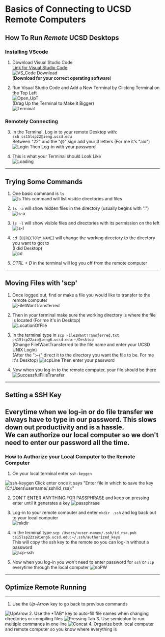 # Basics of Connecting to UCSD Remote Computers

## How To Run *Remote* UCSD Desktops
### Installing VScode
1) Download Visual Studio Code  
   [Link for Visual Studio Code](https://code.visualstudio.com/)  
   <img src='Tutorial/VS_Code.PNG' title='VS_Code Download' width='' alt='VS_Code Download' />  
   (**Download for your correct operating software**)  

2) Run Visual Studio Code and Add a New Terminal by Clicking Terminal on the Top Left    
   <img src='Tutorial/Opening_UpT.jpg' title='Open_T' width='' alt='Open_UpT' />  
   (Drag Up the Terminal to Make it Bigger)  
   <img src='Tutorial/Terminal.PNG' title='Terminal' width='' alt='Terminal' />  
   
### Remotely Connecting  

3) In the Terminal, Log in to your remote Desktop with:  
   `ssh cs15lsp22@ieng.ucsd.edu`  
   Between "22" and the "@" sign add your 3 letters (For me it's "aio")  
   <img src='Tutorial/Login.PNG' title='Login' width='' alt='Login' /> 
   Then Log-in with your password
   
4) This is what your Terminal should Look Like  
   <img src='Tutorial/Loading.PNG' title='Loading' width='' alt='Loading' />
    
---
## Trying Some Commands
1) One basic command is `ls`  
   <img src='Tutorial/ls.png' title='ls' width='' alt='ls' />
   This command will list visible directories and files
   
2) `ls -a` will show hidden files in the directory (usually begins with ".")  
   <img src='Tutorial/ls-a.PNG' title='ls-a' width='' alt='ls-a' />
   
3) `ls -l` will show visible files and directories with its permission on the left  
   <img src='Tutorial/ls-l.PNG' title='ls-l' width='' alt='ls-l' />
   
4) `cd [DIRECTORY_NAME]` will change the working directory to the directory you want to got to  
   (I did Desktop)  
   <img src='Tutorial/cd.PNG' title='cd' width='' alt='cd' />
   
5) *CTRL + D* in the terminal will log you off from the remote computer  
   
---
## Moving Files with 'scp'  

1) Once logged out, find or make a file you would like to transfer to the remote computer  
   <img src='Tutorial/FileIWantTransferred.PNG' title='FileIWantTransferred' width='' alt='FileIWantTransferred' />
   
2) Then in your terminal make sure the working directory is where the file is located (For me it's in Desktop)  
   <img src='Tutorial/LocationOfFile.PNG' title='LocationOfFile' width='' alt='LocationOfFile' />
   
3) In the terminal type in `scp FileIWantTransferred.txt cs15lsp22aio@ieng6.ucsd.edu:~/Desktop`  
   (Change FileIWantTransferred to the file name and enter your UCSD UNIX Login)  
   (After the ":~/" direct it to the directory you want the file to be. For me it's Desktop)
   <img src='Tutorial/scpLine.PNG' title='scpLine' width='' alt='scpLine' />
   Then enter your password
   
4) Now when you log-in to the remote computer, your file should be there
   <img src='Tutorial/SuccessfulFilleTransfer.PNG' title='SuccessfulFilleTransfer' width='' alt='SuccessfulFilleTransfer' />
   
---
## Setting a SSH Key  
Everytime when we log-in or do file transfer we always have to type in our password. This slows down out productivity and is a hassle.  
We can authorize our local computer so we don't need to enter our password all the time.
---
### How to Authorize your Local Computer to the Remote Computer  
1) On your local terminal enter `ssh-keygen`  
 <img src='Tutorial/ssh-keygen.PNG' title='ssh-keygen' width='' alt='ssh-keygen' />
 Click enter once it says "Enter file in which to save the key (C:\Users\username/.ssh/id_rsa):"
 
2) DON'T ENTER ANYTHING FOR PASSPHRASE and keep on pressing enter until it generates a key
   <img src='Tutorial/passphrase.PNG' title='passphrase' width='' alt='passphrase' />  
   
3) Log-in to your remote computer and enter `mkdir .ssh` and log back out to your local computer  
   <img src='Tutorial/mkdir.PNG' title='mkdir' width='' alt='mkdir' />
   
4) In the terminal type `scp /Users/<user-name>/.ssh/id_rsa.pub cs15lsp22zz@ieng6.ucsd.edu:~/.ssh/authorized_keys`  
   This will copy the ssh key to the remote so you can log-in without a password  
   <img src='Tutorial/scp-ssh.PNG' title='scp-ssh' width='' alt='scp-ssh' />
   
5) Now when you log-in you won't need to enter password for `ssh` or `scp` everytime through the local computer
   <img src='Tutorial/noPW.PNG' title='noPW' width='' alt='noPW' />
   
---
## Optimize Remote Running
---
1. Use the *Up-Arrow* key to go back to previous commands
<img src='Tutorial/UpArrow.gif' title='UpArrow' width='' alt='UpArrow' />  
2. Use the *TAB* key to auto-fill file names when changing directories or compiling files
<img src='Tutorial/Pressing Tab.gif' title='Pressing Tab' width='' alt='Pressing Tab' />  
3. Use semicolon to run multiple commands in one line  
<img src='Tutorial/Concat.gif' title='Concat' width='' alt='Concat' />
4. Organize both local computer and remote computer so you know where everything is

